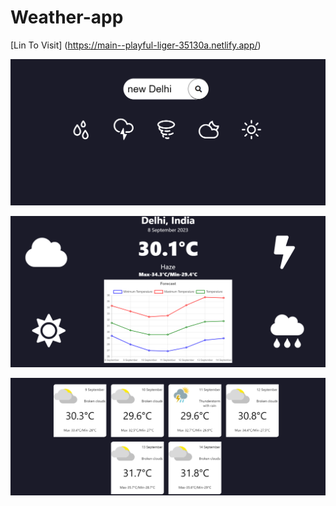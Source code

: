 # Weather-app
[Lin To Visit] (https://main--playful-liger-35130a.netlify.app/)

![](images/Screenshot%202023-09-08%20094352.png)

![](images/Screenshot%202023-09-08%20094518.png)

![](images/Screenshot%202023-09-08%20094541.png)
